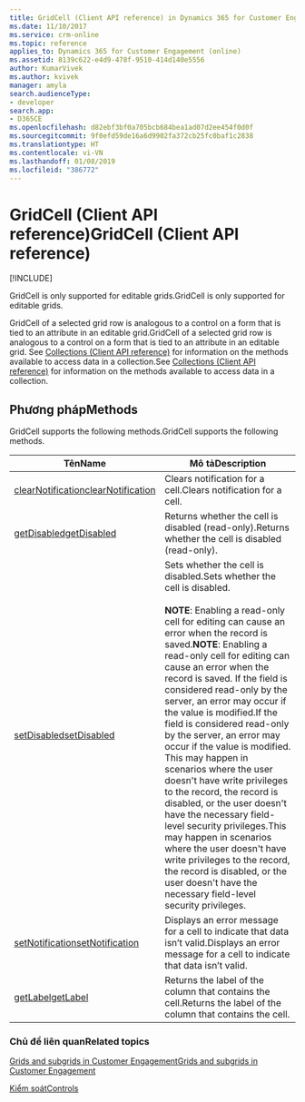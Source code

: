 ```yaml
---
title: GridCell (Client API reference) in Dynamics 365 for Customer Engagement| MicrosoftDocs
ms.date: 11/10/2017
ms.service: crm-online
ms.topic: reference
applies_to: Dynamics 365 for Customer Engagement (online)
ms.assetid: 8139c622-e4d9-478f-9510-414d140e5556
author: KumarVivek
ms.author: kvivek
manager: amyla
search.audienceType:
- developer
search.app:
- D365CE
ms.openlocfilehash: d82ebf3bf0a705bcb684bea1ad07d2ee454f0d0f
ms.sourcegitcommit: 9f0efd59de16a6d9902fa372cb25fc0baf1c2838
ms.translationtype: HT
ms.contentlocale: vi-VN
ms.lasthandoff: 01/08/2019
ms.locfileid: "386772"
---
```

# <a name="gridcell-client-api-reference"></a><span data-ttu-id="a5316-102">GridCell (Client API reference)</span><span class="sxs-lookup"><span data-stu-id="a5316-102">GridCell (Client API reference)</span></span>

[!INCLUDE[](../../../../includes/cc_applies_to_update_9_0_0.md)]

<span data-ttu-id="a5316-103">GridCell is only supported for editable grids.</span><span class="sxs-lookup"><span data-stu-id="a5316-103">GridCell is only supported for editable grids.</span></span>

<span data-ttu-id="a5316-104">GridCell of a selected grid row is analogous to a control on a form that is tied to an attribute in an editable grid.</span><span class="sxs-lookup"><span data-stu-id="a5316-104">GridCell of a selected grid row is analogous to a control on a form that is tied to an attribute in an editable grid.</span></span> <span data-ttu-id="a5316-105">See [Collections (Client API reference)](../collections.md) for information on the methods available to access data in a collection.</span><span class="sxs-lookup"><span data-stu-id="a5316-105">See [Collections (Client API reference)](../collections.md) for information on the methods available to access data in a collection.</span></span>

## <a name="methods"></a><span data-ttu-id="a5316-106">Phương pháp</span><span class="sxs-lookup"><span data-stu-id="a5316-106">Methods</span></span>

<span data-ttu-id="a5316-107">GridCell supports the following methods.</span><span class="sxs-lookup"><span data-stu-id="a5316-107">GridCell supports the following methods.</span></span>

|<span data-ttu-id="a5316-108">Tên</span><span class="sxs-lookup"><span data-stu-id="a5316-108">Name</span></span> |<span data-ttu-id="a5316-109">Mô tả</span><span class="sxs-lookup"><span data-stu-id="a5316-109">Description</span></span> |
|--|--|
|[<span data-ttu-id="a5316-110">clearNotification</span><span class="sxs-lookup"><span data-stu-id="a5316-110">clearNotification</span></span>](../controls/clearNotification.md)| <span data-ttu-id="a5316-111">Clears notification for a cell.</span><span class="sxs-lookup"><span data-stu-id="a5316-111">Clears notification for a cell.</span></span>|
|[<span data-ttu-id="a5316-112">getDisabled</span><span class="sxs-lookup"><span data-stu-id="a5316-112">getDisabled</span></span>](../controls/getDisabled.md)| <span data-ttu-id="a5316-113">Returns whether the cell is disabled (read-only).</span><span class="sxs-lookup"><span data-stu-id="a5316-113">Returns whether the cell is disabled (read-only).</span></span>|
|[<span data-ttu-id="a5316-114">setDisabled</span><span class="sxs-lookup"><span data-stu-id="a5316-114">setDisabled</span></span>](../controls/setDisabled.md)| <span data-ttu-id="a5316-115">Sets whether the cell is disabled.</span><span class="sxs-lookup"><span data-stu-id="a5316-115">Sets whether the cell is disabled.</span></span><br/><br/><span data-ttu-id="a5316-116">**NOTE**: Enabling a read-only cell for editing can cause an error when the record is saved.</span><span class="sxs-lookup"><span data-stu-id="a5316-116">**NOTE**: Enabling a read-only cell for editing can cause an error when the record is saved.</span></span> <span data-ttu-id="a5316-117">If the field is considered read-only by the server, an error may occur if the value is modified.</span><span class="sxs-lookup"><span data-stu-id="a5316-117">If the field is considered read-only by the server, an error may occur if the value is modified.</span></span> <span data-ttu-id="a5316-118">This may happen in scenarios where the user doesn't have write privileges to the record, the record is disabled, or the user doesn't have the necessary field-level security privileges.</span><span class="sxs-lookup"><span data-stu-id="a5316-118">This may happen in scenarios where the user doesn't have write privileges to the record, the record is disabled, or the user doesn't have the necessary field-level security privileges.</span></span>| 
|[<span data-ttu-id="a5316-119">setNotification</span><span class="sxs-lookup"><span data-stu-id="a5316-119">setNotification</span></span>](../controls/setNotification.md)|<span data-ttu-id="a5316-120">Displays an error message for a cell to indicate that data isn’t valid.</span><span class="sxs-lookup"><span data-stu-id="a5316-120">Displays an error message for a cell to indicate that data isn’t valid.</span></span>|
|[<span data-ttu-id="a5316-121">getLabel</span><span class="sxs-lookup"><span data-stu-id="a5316-121">getLabel</span></span>](../controls/getLabel.md)|<span data-ttu-id="a5316-122">Returns the label of the column that contains the cell.</span><span class="sxs-lookup"><span data-stu-id="a5316-122">Returns the label of the column that contains the cell.</span></span>|


### <a name="related-topics"></a><span data-ttu-id="a5316-123">Chủ đề liên quan</span><span class="sxs-lookup"><span data-stu-id="a5316-123">Related topics</span></span>

[<span data-ttu-id="a5316-124">Grids and subgrids in Customer Engagement</span><span class="sxs-lookup"><span data-stu-id="a5316-124">Grids and subgrids in Customer Engagement</span></span>](../grids.md)

[<span data-ttu-id="a5316-125">Kiểm soát</span><span class="sxs-lookup"><span data-stu-id="a5316-125">Controls</span></span>](../controls.md)


